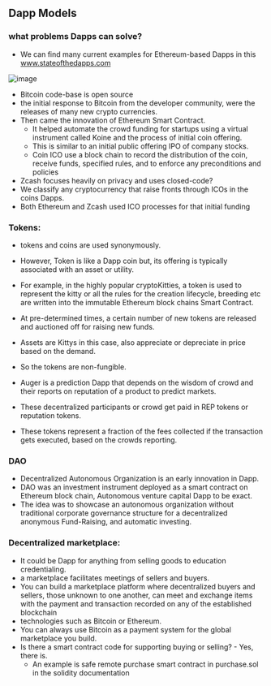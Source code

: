 ## Dapp Models

### what problems Dapps can solve? 
- We can find many current examples for Ethereum-based Dapps in this www.stateofthedapps.com 

![image](https://user-images.githubusercontent.com/10133554/185742453-e18baa13-33f9-48e4-a8e6-843397c3ec8f.png)


- Bitcoin code-base is open source 
- the initial response to Bitcoin from the developer community, were the releases of many new crypto currencies. 
- Then came the innovation of Ethereum Smart Contract. 
	- It helped automate the crowd funding for startups using a virtual instrument called Koine and the process of initial coin offering. 
	- This is similar to an initial public offering IPO of company stocks. 
	- Coin ICO use a block chain to record the distribution of the coin, receive funds, specified rules,  and to enforce any preconditions and policies
- Zcash focuses heavily on privacy and uses closed-code? 
- We classify any cryptocurrency that raise fronts through ICOs in the coins Dapps. 
- Both Ethereum and Zcash used ICO processes for that initial funding

### Tokens:
- tokens and coins are used synonymously. 
- However, Token is like a Dapp coin but, its offering is typically associated with an asset or utility. 
- For example, in the highly popular cryptoKitties, a token is used to represent the kitty or all the rules for the creation lifecycle, breeding etc are written into the immutable Ethereum block chains Smart Contract. 
- At pre-determined times, a certain number of new tokens are released and auctioned off for raising new funds. 
- Assets are Kittys in this case, also appreciate or depreciate in price based on the demand. 
- So the tokens are non-fungible.

- Auger is a prediction Dapp that depends on the wisdom of crowd and their reports on reputation of a product to predict markets. 
- These decentralized participants or crowd get paid in REP tokens or reputation tokens. 
- These tokens represent a fraction of the fees collected if the transaction gets executed, based on the crowds reporting. 

### DAO
- Decentralized Autonomous Organization is an early innovation in Dapp. 
- DAO was an investment instrument deployed as a smart contract on Ethereum block chain, Autonomous venture capital Dapp to be exact. 
- The idea was to showcase an autonomous organization without traditional corporate governance structure for a decentralized anonymous Fund-Raising, and automatic investing. 

### Decentralized marketplace:
- It could be Dapp for anything from selling goods to education credentialing. 
- a marketplace facilitates meetings of sellers and buyers. 
- You can build a marketplace platform where decentralized buyers and sellers, those unknown to one another, can meet and exchange items with the payment and transaction recorded on any of the established blockchain 
- technologies such as Bitcoin or Ethereum. 
- You can always use Bitcoin as a payment system for the global marketplace you build.
- Is there a smart contract code for supporting buying or selling?  - Yes, there is. 
	- An example is safe remote purchase smart contract in purchase.sol in the solidity documentation


